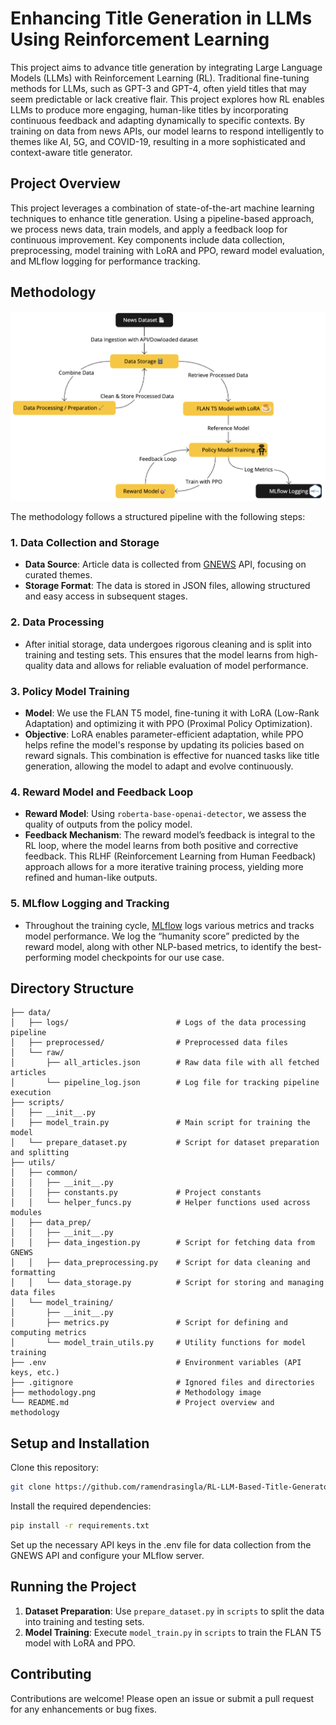 # Enhancing Title Generation in LLMs Using Reinforcement Learning

This project aims to advance title generation by integrating Large Language Models (LLMs) with Reinforcement Learning (RL). Traditional fine-tuning methods for LLMs, such as GPT-3 and GPT-4, often yield titles that may seem predictable or lack creative flair. This project explores how RL enables LLMs to produce more engaging, human-like titles by incorporating continuous feedback and adapting dynamically to specific contexts. By training on data from news APIs, our model learns to respond intelligently to themes like AI, 5G, and COVID-19, resulting in a more sophisticated and context-aware title generator.

## Project Overview

This project leverages a combination of state-of-the-art machine learning techniques to enhance title generation. Using a pipeline-based approach, we process news data, train models, and apply a feedback loop for continuous improvement. Key components include data collection, preprocessing, model training with LoRA and PPO, reward model evaluation, and MLflow logging for performance tracking.

## Methodology

![Methodology](./methodology.png)

The methodology follows a structured pipeline with the following steps:

### 1. Data Collection and Storage
   - **Data Source**: Article data is collected from [GNEWS](https://gnews.io/) API, focusing on curated themes.
   - **Storage Format**: The data is stored in JSON files, allowing structured and easy access in subsequent stages.

### 2. Data Processing
   - After initial storage, data undergoes rigorous cleaning and is split into training and testing sets. This ensures that the model learns from high-quality data and allows for reliable evaluation of model performance.

### 3. Policy Model Training
   - **Model**: We use the FLAN T5 model, fine-tuning it with LoRA (Low-Rank Adaptation) and optimizing it with PPO (Proximal Policy Optimization).
   - **Objective**: LoRA enables parameter-efficient adaptation, while PPO helps refine the model's response by updating its policies based on reward signals. This combination is effective for nuanced tasks like title generation, allowing the model to adapt and evolve continuously.

### 4. Reward Model and Feedback Loop
   - **Reward Model**: Using `roberta-base-openai-detector`, we assess the quality of outputs from the policy model.
   - **Feedback Mechanism**: The reward model’s feedback is integral to the RL loop, where the model learns from both positive and corrective feedback. This RLHF (Reinforcement Learning from Human Feedback) approach allows for a more iterative training process, yielding more refined and human-like outputs.

### 5. MLflow Logging and Tracking
   - Throughout the training cycle, [MLflow](https://mlflow.org/) logs various metrics and tracks model performance. We log the “humanity score” predicted by the reward model, along with other NLP-based metrics, to identify the best-performing model checkpoints for our use case.

## Directory Structure

```plaintext
├── data/
│   ├── logs/                        # Logs of the data processing pipeline
│   ├── preprocessed/                # Preprocessed data files
│   └── raw/
│       ├── all_articles.json        # Raw data file with all fetched articles
│       └── pipeline_log.json        # Log file for tracking pipeline execution
├── scripts/
│   ├── __init__.py
│   ├── model_train.py               # Main script for training the model
│   └── prepare_dataset.py           # Script for dataset preparation and splitting
├── utils/
│   ├── common/
│   │   ├── __init__.py
│   │   ├── constants.py             # Project constants
│   │   └── helper_funcs.py          # Helper functions used across modules
│   ├── data_prep/
│   │   ├── __init__.py
│   │   ├── data_ingestion.py        # Script for fetching data from GNEWS
│   │   ├── data_preprocessing.py    # Script for data cleaning and formatting
│   │   └── data_storage.py          # Script for storing and managing data files
│   └── model_training/
│       ├── __init__.py
│       ├── metrics.py               # Script for defining and computing metrics
│       └── model_train_utils.py     # Utility functions for model training
├── .env                             # Environment variables (API keys, etc.)
├── .gitignore                       # Ignored files and directories
├── methodology.png                  # Methodology image
└── README.md                        # Project overview and methodology
```
## Setup and Installation

Clone this repository:

```bash
git clone https://github.com/ramendrasingla/RL-LLM-Based-Title-Generator.git
```

Install the required dependencies:

```bash
pip install -r requirements.txt
```
Set up the necessary API keys in the .env file for data collection from the GNEWS API and configure your MLflow server.

## Running the Project

1. **Dataset Preparation**: Use `prepare_dataset.py` in `scripts` to split the data into training and testing sets.
2. **Model Training**: Execute `model_train.py` in `scripts` to train the FLAN T5 model with LoRA and PPO.

## Contributing

Contributions are welcome! Please open an issue or submit a pull request for any enhancements or bug fixes.

